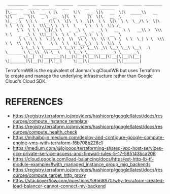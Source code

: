 ```Text
 _________  _______   ________  ________  ________  ________ ________  ________  _____ ______   ___       __   ________     
|\___   ___\\  ___ \ |\   __  \|\   __  \|\   __  \|\  _____\\   __  \|\   __  \|\   _ \  _   \|\  \     |\  \|\   __  \    
\|___ \  \_\ \   __/|\ \  \|\  \ \  \|\  \ \  \|\  \ \  \__/\ \  \|\  \ \  \|\  \ \  \\\__\ \  \ \  \    \ \  \ \  \|\ /_   
     \ \  \ \ \  \_|/_\ \   _  _\ \   _  _\ \   __  \ \   __\\ \  \\\  \ \   _  _\ \  \\|__| \  \ \  \  __\ \  \ \   __  \  
      \ \  \ \ \  \_|\ \ \  \\  \\ \  \\  \\ \  \ \  \ \  \_| \ \  \\\  \ \  \\  \\ \  \    \ \  \ \  \|\__\_\  \ \  \|\  \ 
       \ \__\ \ \_______\ \__\\ _\\ \__\\ _\\ \__\ \__\ \__\   \ \_______\ \__\\ _\\ \__\    \ \__\ \____________\ \_______\
        \|__|  \|_______|\|__|\|__|\|__|\|__|\|__|\|__|\|__|    \|_______|\|__|\|__|\|__|     \|__|\|____________|\|_______|
```

TerraformWB is the equivalent of Jonmar's gCloudWB but uses Terraform to create and manage the underlying infrastructure rather than Google Cloud's Cloud SDK.


# REFERENCES

* https://registry.terraform.io/providers/hashicorp/google/latest/docs/resources/compute_instance_template
* https://registry.terraform.io/providers/hashicorp/google/latest/docs/resources/compute_health_check
* https://mihaibojin.medium.com/deploy-and-configure-google-compute-engine-vms-with-terraform-f6b708b226c1
* https://medium.com/@jojoooo/terraforming-shared-vpc-host-services-gcp-private-service-access-and-firewall-rules-5-17-585143bca208
* https://cloud.google.com/load-balancing/docs/https/ext-http-lb-tf-module-examples#with_managed_instance_group_mig_backends
* https://registry.terraform.io/providers/hashicorp/google/latest/docs/resources/compute_target_http_proxy
* https://stackoverflow.com/questions/59568970/why-terraform-created-load-balancer-cannot-connect-my-backend

